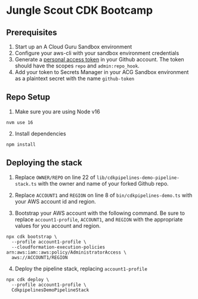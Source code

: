 # Jungle Scout CDK Bootcamp

## Prerequisites

1. Start up an A Cloud Guru Sandbox environment
2. Configure your aws-cli with your sandbox environment credentials
3. Generate a [personal access token](https://docs.github.com/en/authentication/keeping-your-account-and-data-secure/creating-a-personal-access-token) in your Github account. The token should have the scopes `repo` and `admin:repo_hook`.
4. Add your token to Secrets Manager in your ACG Sandbox environment as a plaintext secret with the name `github-token`

## Repo Setup

1. Make sure you are using Node v16

```
nvm use 16
```

2. Install dependencies

```
npm install
```

## Deploying the stack

1. Replace `OWNER/REPO` on line 22 of `lib/cdkpipelines-demo-pipeline-stack.ts` with the owner and name of your forked Github repo.

2. Replace `ACCOUNT1` and `REGION` on line 8 of `bin/cdkpipelines-demo.ts` with your AWS account id and region.

3. Bootstrap your AWS account with the following command. Be sure to replace `account1-profile`, `ACCOUNT1`, and `REGION` with the appropriate values for you account and region.

```
npx cdk bootstrap \
  --profile account1-profile \
  --cloudformation-execution-policies arn:aws:iam::aws:policy/AdministratorAccess \
  aws://ACCOUNT1/REGION
```

4. Deploy the pipeline stack, replacing `account1-profile`

```
npx cdk deploy \
  --profile account1-profile \
  CdkpipelinesDemoPipelineStack
```
